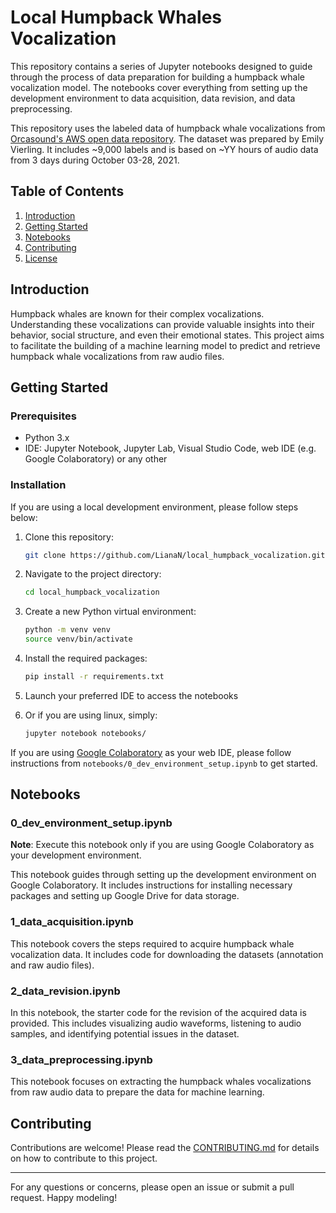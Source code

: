 # Local Humpback Whales Vocalization

This repository contains a series of Jupyter notebooks designed to guide through the process of data preparation for building a humpback whale vocalization model. The notebooks cover everything from setting up the development environment to data acquisition, data revision, and data preprocessing.

This repository uses the labeled data of humpback whale vocalizations from [Orcasound's AWS open data repository](https://open.quiltdata.com/b/acoustic-sandbox/tree/humpbacks/Emily-Vierling-Orcasound-data/Em_HW_data/flac_files/). The dataset was prepared by Emily Vierling. It includes ~9,000 labels and is based on ~YY hours of audio data from 3 days during October 03-28, 2021.

## Table of Contents

1. [Introduction](#introduction)
2. [Getting Started](#getting-started)
3. [Notebooks](#notebooks)
4. [Contributing](#contributing)
5. [License](#license)

## Introduction

Humpback whales are known for their complex vocalizations. Understanding these vocalizations can provide valuable insights into their behavior, social structure, and even their emotional states. This project aims to facilitate the building of a machine learning model to predict and retrieve humpback whale vocalizations from raw audio files.

## Getting Started

### Prerequisites

- Python 3.x
- IDE: Jupyter Notebook, Jupyter Lab, Visual Studio Code, web IDE (e.g. Google Colaboratory) or any other

### Installation

If you are using a local development environment, please follow steps below:

1. Clone this repository:
    ```bash
    git clone https://github.com/LianaN/local_humpback_vocalization.git
    ```

2. Navigate to the project directory:
    ```bash
    cd local_humpback_vocalization
    ```

3. Create a new Python virtual environment:
    ```bash
    python -m venv venv
    source venv/bin/activate
    ```

4. Install the required packages:
    ```bash
    pip install -r requirements.txt
    ```
5. Launch your preferred IDE to access the notebooks

6. Or if you are using linux, simply: 
    ```bash
    jupyter notebook notebooks/
    ```
If you are using [Google Colaboratory](https://colab.research.google.com/) as your web IDE, please follow instructions from `notebooks/0_dev_environment_setup.ipynb` to get started.

## Notebooks

### 0_dev_environment_setup.ipynb

**Note**: Execute this notebook only if you are using Google Colaboratory as your development environment.

This notebook guides through setting up the development environment on Google Colaboratory. It includes instructions for installing necessary packages and setting up Google Drive for data storage.

### 1_data_acquisition.ipynb

This notebook covers the steps required to acquire humpback whale vocalization data. It includes code for downloading the datasets (annotation and raw audio files).

### 2_data_revision.ipynb

In this notebook, the starter code for the revision of the acquired data is provided. This includes visualizing audio waveforms, listening to audio samples, and identifying potential issues in the dataset.

### 3_data_preprocessing.ipynb

This notebook focuses on extracting the humpback whales vocalizations from raw audio data to prepare the data for machine learning. 

## Contributing

Contributions are welcome! Please read the [CONTRIBUTING.md](CONTRIBUTING.md) for details on how to contribute to this project.

---

For any questions or concerns, please open an issue or submit a pull request. Happy modeling!
